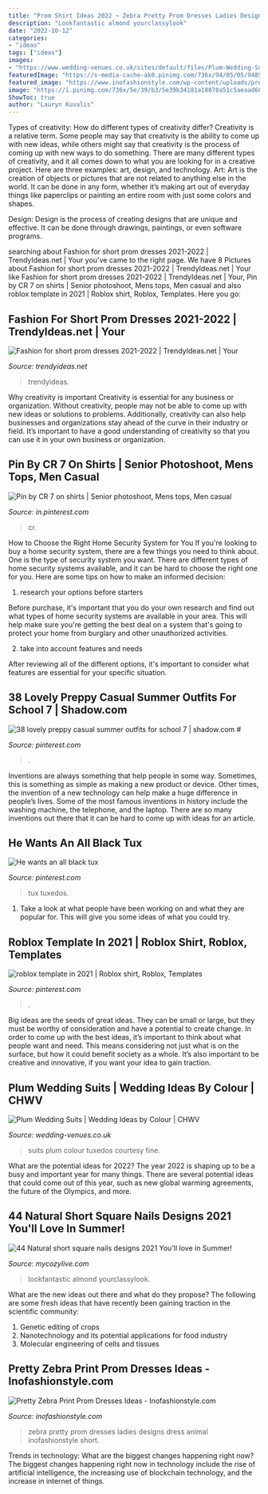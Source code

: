 ```yaml
---
title: "Prom Shirt Ideas 2022 ~ Zebra Pretty Prom Dresses Ladies Designs Dress Animal Inofashionstyle Short"
description: "Lookfantastic almond yourclassylook"
date: "2022-10-12"
categories:
- "ideas"
tags: ["ideas"]
images:
- "https://www.wedding-venues.co.uk/sites/default/files/Plum-Wedding-Suits-finetuxedos.jpg"
featuredImage: "https://s-media-cache-ak0.pinimg.com/736x/94/85/05/948505aafe3e1d6bc15684c35b1bdfa3.jpg"
featured_image: "https://www.inofashionstyle.com/wp-content/uploads/pretty-zebra-print-prom-dresses-ideas.jpg"
image: "https://i.pinimg.com/736x/5e/39/b3/5e39b34181a18878a51c5aeaad6863cd.jpg"
ShowToc: true
author: "Lauryn Kuvalis"
---
```



Types of creativity: How do different types of creativity differ?
Creativity is a relative term. Some people may say that creativity is the ability to come up with new ideas, while others might say that creativity is the process of coming up with new ways to do something. There are many different types of creativity, and it all comes down to what you are looking for in a creative project. Here are three examples: art, design, and technology.
Art: Art is the creation of objects or pictures that are not related to anything else in the world. It can be done in any form, whether it’s making art out of everyday things like paperclips or painting an entire room with just some colors and shapes.

Design: Design is the process of creating designs that are unique and effective. It can be done through drawings, paintings, or even software programs.

	

		
searching about Fashion for short prom dresses 2021-2022 | TrendyIdeas.net | Your you've came to the right page. We have 8 Pictures about Fashion for short prom dresses 2021-2022 | TrendyIdeas.net | Your like Fashion for short prom dresses 2021-2022 | TrendyIdeas.net | Your, Pin by CR 7 on shirts | Senior photoshoot, Mens tops, Men casual and also roblox template in 2021 | Roblox shirt, Roblox, Templates. Here you go:
		
    
## Fashion For Short Prom Dresses 2021-2022 | TrendyIdeas.net | Your

<img loading=lazy src="https://trendyideas.net/wp-content/uploads/2021/01/1611042019_773_Fashion-for-short-prom-dresses-2021-2022.jpeg" onerror="this.onerror=null;this.src='https://tse4.mm.bing.net/th?id=OIP.YUfAylNpxlJPZjyy138EjwHaKN&amp;pid=15.1';" alt="Fashion for short prom dresses 2021-2022 | TrendyIdeas.net | Your">

_Source: trendyideas.net_

>trendyideas. 

	

Why creativity is important
Creativity is essential for any business or organization. Without creativity, people may not be able to come up with new ideas or solutions to problems. Additionally, creativity can also help businesses and organizations stay ahead of the curve in their industry or field. It’s important to have a good understanding of creativity so that you can use it in your own business or organization.

    
## Pin By CR 7 On Shirts | Senior Photoshoot, Mens Tops, Men Casual

<img loading=lazy src="https://i.pinimg.com/736x/58/cb/ea/58cbea6195f2c5bc1860ba55a10adee4--senior-year-photoshoot.jpg" onerror="this.onerror=null;this.src='https://tse3.mm.bing.net/th?id=OIP.qQjf3FtjQyoLJ81Ebh_hNgHaLI&amp;pid=15.1';" alt="Pin by CR 7 on shirts | Senior photoshoot, Mens tops, Men casual">

_Source: in.pinterest.com_

>cr. 

	

How to Choose the Right Home Security System for You
If you're looking to buy a home security system, there are a few things you need to think about. One is the type of security system you want. There are different types of home security systems available, and it can be hard to choose the right one for you. Here are some tips on how to make an informed decision: 
1. research your options before starters

Before purchase, it's important that you do your own research and find out what types of home security systems are available in your area. This will help make sure you're getting the best deal on a system that's going to protect your home from burglary and other unauthorized activities. 

2. take into account features and needs

After reviewing all of the different options, it's important to consider what features are essential for your specific situation.

    
## 38 Lovely Preppy Casual Summer Outfits For School 7 | Shadow.com #

<img loading=lazy src="https://i.pinimg.com/736x/47/1d/6c/471d6c7bc2151ababdacb61280a38ce7.jpg" onerror="this.onerror=null;this.src='https://tse4.mm.bing.net/th?id=OIP.I6IdJLLTlQ-s4Qy1ZzbtPAHaOj&amp;pid=15.1';" alt="38 lovely preppy casual summer outfits for school 7 | shadow.com #">

_Source: pinterest.com_

>. 

	

Inventions are always something that help people in some way. Sometimes, this is something as simple as making a new product or device. Other times, the invention of a new technology can help make a huge difference in people’s lives. Some of the most famous inventions in history include the washing machine, the telephone, and the laptop. There are so many inventions out there that it can be hard to come up with ideas for an article.

    
## He Wants An All Black Tux

<img loading=lazy src="https://s-media-cache-ak0.pinimg.com/736x/94/85/05/948505aafe3e1d6bc15684c35b1bdfa3.jpg" onerror="this.onerror=null;this.src='https://tse4.mm.bing.net/th?id=OIP.TqzLTe8WztON3BGSiNwIcgHaMD&amp;pid=15.1';" alt="He wants an all black tux">

_Source: pinterest.com_

>tux tuxedos. 

	

1. Take a look at what people have been working on and what they are popular for. This will give you some ideas of what you could try. 

    
## Roblox Template In 2021 | Roblox Shirt, Roblox, Templates

<img loading=lazy src="https://i.pinimg.com/736x/5e/39/b3/5e39b34181a18878a51c5aeaad6863cd.jpg" onerror="this.onerror=null;this.src='https://tse3.mm.bing.net/th?id=OIP.gsr30A3jLMzxaiMqMLMl5wHaHE&amp;pid=15.1';" alt="roblox template in 2021 | Roblox shirt, Roblox, Templates">

_Source: pinterest.com_

>. 

	

Big ideas are the seeds of great ideas. They can be small or large, but they must be worthy of consideration and have a potential to create change. In order to come up with the best ideas, it’s important to think about what people want and need. This means considering not just what is on the surface, but how it could benefit society as a whole. It’s also important to be creative and innovative, if you want your idea to gain traction.

    
## Plum Wedding Suits | Wedding Ideas By Colour | CHWV

<img loading=lazy src="https://www.wedding-venues.co.uk/sites/default/files/Plum-Wedding-Suits-finetuxedos.jpg" onerror="this.onerror=null;this.src='https://tse3.mm.bing.net/th?id=OIP.olDqaQ6MrmA2SZlueX_b3wHaLF&amp;pid=15.1';" alt="Plum Wedding Suits | Wedding Ideas by Colour | CHWV">

_Source: wedding-venues.co.uk_

>suits plum colour tuxedos courtesy fine. 

	

What are the potential ideas for 2022?
The year 2022 is shaping up to be a busy and important year for many things. There are several potential ideas that could come out of this year, such as new global warming agreements, the future of the Olympics, and more.

    
## 44 Natural Short Square Nails Designs 2021 You&#039;ll Love In Summer!

<img loading=lazy src="https://mycozylive.com/wp-content/uploads/2021/04/31-8.jpg" onerror="this.onerror=null;this.src='https://tse3.mm.bing.net/th?id=OIP.ELLcvNNz3AQ5sj9rNi4FVwHaLH&amp;pid=15.1';" alt="44 Natural short square nails designs 2021 You&#039;ll love in Summer!">

_Source: mycozylive.com_

>lookfantastic almond yourclassylook. 

	

What are the new ideas out there and what do they propose?
The following are some fresh ideas that have recently been gaining traction in the scientific community: 
1. Genetic editing of crops
2. Nanotechnology and its potential applications for food industry
3. Molecular engineering of cells and tissues 

    
## Pretty Zebra Print Prom Dresses Ideas - Inofashionstyle.com

<img loading=lazy src="https://www.inofashionstyle.com/wp-content/uploads/pretty-zebra-print-prom-dresses-ideas.jpg" onerror="this.onerror=null;this.src='https://tse4.mm.bing.net/th?id=OIP.eMT_Kv336xMNHfPWIF8QGQHaLq&amp;pid=15.1';" alt="Pretty Zebra Print Prom Dresses Ideas - Inofashionstyle.com">

_Source: inofashionstyle.com_

>zebra pretty prom dresses ladies designs dress animal inofashionstyle short. 

	

Trends in technology: What are the biggest changes happening right now?
The biggest changes happening right now in technology include the rise of artificial intelligence, the increasing use of blockchain technology, and the increase in internet of things.

